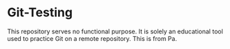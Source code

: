 # Git-Testing
This repository serves no functional purpose. 
It is solely an educational tool used to practice Git on a remote repository.
This is from Pa.
